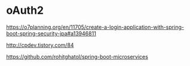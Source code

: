 # oAuth2
https://o7planning.org/en/11705/create-a-login-application-with-spring-boot-spring-security-jpa#a13946811

http://cpdev.tistory.com/84

https://github.com/rohitghatol/spring-boot-microservices
